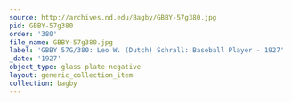 ```yaml
---
source: http://archives.nd.edu/Bagby/GBBY-57g380.jpg
pid: GBBY-57g380
order: '380'
file_name: GBBY-57g380.jpg
label: 'GBBY 57G/380: Leo W. (Dutch) Schrall: Baseball Player - 1927'
_date: '1927'
object_type: glass plate negative
layout: generic_collection_item
collection: bagby
---
```

